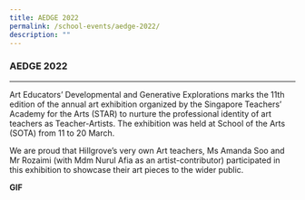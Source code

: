 ```yaml
---
title: AEDGE 2022
permalink: /school-events/aedge-2022/
description: ""
---
```

### **AEDGE 2022**
-----------------------------------------------------------------------------
Art Educators’ Developmental and Generative Explorations marks the 11th edition of the annual art exhibition organized by the Singapore Teachers’ Academy for the Arts (STAR) to nurture the professional identity of art teachers as Teacher-Artists. The exhibition was held at School of the Arts (SOTA) from 11 to 20 March.

We are proud that Hillgrove’s very own Art teachers, Ms Amanda Soo and Mr Rozaimi (with Mdm Nurul Afia as an artist-contributor) participated in this exhibition to showcase their art pieces to the wider public.

**GIF**